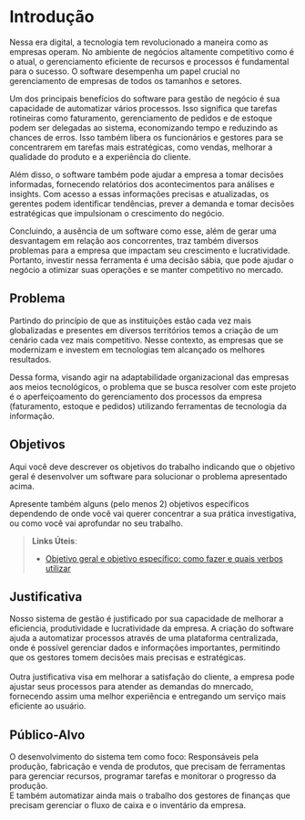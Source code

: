 # Introdução

Nessa era digital, a tecnologia tem revolucionado a maneira como as empresas operam. No ambiente de negócios altamente competitivo como é o atual, o gerenciamento eficiente de recursos e processos é fundamental para o sucesso. O software desempenha um papel crucial no gerenciamento de empresas de todos os tamanhos e setores. 

Um dos principais benefícios do software para gestão de negócio é sua capacidade de automatizar vários processos. Isso significa que tarefas rotineiras como faturamento, gerenciamento de pedidos e de estoque podem ser delegadas ao sistema, economizando tempo e reduzindo as chances de erros. Isso também libera os funcionários e gestores para se concentrarem em tarefas mais estratégicas, como vendas, melhorar a qualidade do produto e a experiência do cliente. 

Além disso, o software também pode ajudar a empresa a tomar decisões informadas, fornecendo relatórios dos acontecimentos para análises e insights. Com acesso a essas informações precisas e atualizadas, os gerentes podem identificar tendências, prever a demanda e tomar decisões estratégicas que impulsionam o crescimento do negócio. 

Concluindo, a ausência de um software como esse, além de gerar uma desvantagem em relação aos concorrentes, traz também diversos problemas para a empresa que impactam seu crescimento e lucratividade. Portanto, investir nessa ferramenta é uma decisão sábia, que pode ajudar o negócio a otimizar suas operações e se manter competitivo no mercado.

## Problema

Partindo do princípio de que as instituições estão cada vez mais globalizadas e presentes em diversos territórios temos a criação de um cenário cada vez mais competitivo. Nesse contexto, as empresas que se modernizam e investem em tecnologias tem alcançado os melhores resultados. 

Dessa forma, visando agir na adaptabilidade organizacional das empresas aos meios tecnológicos, o problema que se busca resolver com este projeto é o aperfeiçoamento do gerenciamento dos processos da empresa (faturamento, estoque e pedidos) utilizando ferramentas de tecnologia da informação. 

## Objetivos

Aqui você deve descrever os objetivos do trabalho indicando que o objetivo geral é desenvolver um software para solucionar o problema apresentado acima. 

Apresente também alguns (pelo menos 2) objetivos específicos dependendo de onde você vai querer concentrar a sua prática investigativa, ou como você vai aprofundar no seu trabalho.
 
> **Links Úteis**:
> - [Objetivo geral e objetivo específico: como fazer e quais verbos utilizar](https://blog.mettzer.com/diferenca-entre-objetivo-geral-e-objetivo-especifico/)

## Justificativa

Nosso sistema de gestão é justificado por sua capacidade de melhorar a eficiencia, produtividade e lucratividade da empresa. A criação do software ajuda a automatizar processos através de uma plataforma centralizada, onde é possível gerenciar dados e informações importantes, permitindo que os gestores tomem decisões mais precisas e estratégicas.
<br> <br>
Outra justificativa visa em melhorar a satisfação do cliente, a empresa pode ajustar seus processos para atender as demandas do mnercado, fornecendo assim uma melhor experiência e entregando um serviço mais eficiente ao usuário. 


## Público-Alvo

O desenvolvimento do sistema tem como foco: Responsáveis pela produção, fabricação e venda de produtos, que precisam de ferramentas para gerenciar recursos, programar tarefas e monitorar o progresso da produção.
<br>
E também automatizar ainda mais o trabalho dos gestores de finanças que precisam gerenciar o fluxo de caixa e o inventário da empresa.

